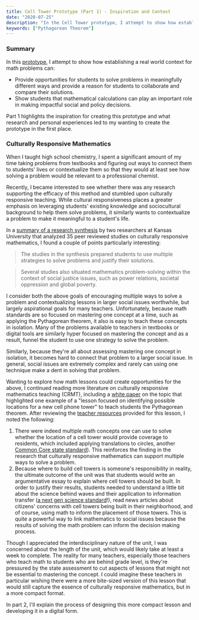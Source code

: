 ```yaml
---
title: Cell Tower Prototype (Part 1) - Inspiration and Context
date: "2020-07-25"
description: "In the Cell Tower prototype, I attempt to show how establishing a real world context for math problems can provide opportunities for students to solve problems in meaningfully different ways and provide a reason for students to collaborate and compare their solutions. This first part highlights the inspiration for creating this prototype and how my research and experiences influenced the final prototype."
keywords: ["Pythagorean Theorem"]
---
```


### Summary

In this <a href="/prototypes/celltower" target="_blank">prototype</a>, I attempt to show how establishing a real world context for math problems can:

- Provide opportunities for students to solve problems in meaningfully different ways and provide a reason for students to collaborate and compare their solutions.
- Show students that mathematical calculations can play an important role in making impactful social and policy decisions.

Part 1 highlights the inspiration for creating this prototype and what research and personal experiences led to my wanting to create the prototype in the first place.

### Culturally Responsive Mathematics

When I taught high school chemistry, I spent a significant amount of my time taking problems from textbooks and figuring out ways to connect them to students' lives or contextualize them so that they would at least see how solving a problem would be relevant to a professional chemist.

Recently, I became interested to see whether there was any research supporting the efficacy of this method and stumbled upon culturally responsive teaching. While cultural responsiveness places a greater emphasis on leveraging students' existing knowledge and sociocultural background to help them solve problems, it similarly wants to contextualize a problem to make it meaningful to a student's life.

In a <a href="https://news.ku.edu/2019/04/19/study-examines-benefits-teaching-math-culturally-responsive-ways" target="_blank">summary of a research synthesis</a> by two researchers at Kansas University that analyzed 35 peer reviewed studies on culturally responsive mathematics, I found a couple of points particularly interesting:

> The studies in the synthesis prepared students to use multiple strategies to solve problems and justify their solutions.

> Several studies also situated mathematics problem-solving within the context of social justice issues, such as power relations, societal oppression and global poverty.

I consider both the above goals of encouraging multiple ways to solve a problem and contextualizing lessons in larger social issues worthwhile, but largely aspirational goals for many teachers. Unfortunately, because math standards are so focused on mastering one concept at a time, such as applying the Pythagorean theorem, it also is easy to teach these concepts in isolation. Many of the problems available to teachers in textbooks or digital tools are similarly hyper focused on mastering the concept and as a result, funnel the student to use one strategy to solve the problem.

Similarly, because they're all about assessing mastering one concept in isolation, it becomes hard to connect that problem to a larger social issue. In general, social issues are extremely complex and rarely can using one technique make a dent in solving that problem.

Wanting to explore how math lessons could create opportunities for the above, I continued reading more literature on culturally responsive mathematics teaching (CRMT), including a <a href="https://www.curriculumassociates.com/-/media/mainsite/files/ready-classroom-mathematics/ready-classroom-mathematics-cultural-responsiveness-whitepaper-2019.pdf" target="_blank">white paper</a> on the topic that highlighted one example of a "lesson focused on identifying possible locations for a new cell phone tower" to teach students the Pythagorean theorem. After reviewing the <a href="https://www.scribd.com/document/366617413/tacib-cell-towers-unit?secret_password=QSO3ygjBeFnOFdO3seZ4#from_embed" target="_blank">teacher resources</a> provided for this lesson, I noted the following:

1. There were indeed multiple math concepts one can use to solve whether the location of a cell tower would provide coverage to residents, which included applying translations to circles, another <a href="http://www.corestandards.org/Math/Content/8/G/A/2/" target="_blank"> Common Core state standard</a>). This reinforces the finding in the research that culturally responsive mathematics can support multiple ways to solve a problem.
1. Because where to build cell towers is someone's responsibility in reality, the ultimate outcome of the unit was that students would write an argumentative essay to explain where cell towers should be built. In order to justify their results, students needed to understand a little bit about the science behind waves and their application to information transfer (<a href="https://www.nextgenscience.org/dci-arrangement/ms-ps4-waves-and-their-applications-technologies-information-transfer">a next gen science standard</a>!), read news articles about citizens' concerns with cell towers being built in their neighborhood, and of course, using math to inform the placement of those towers. This is quite a powerful way to link mathematics to social issues because the results of solving the math problem can inform the decision making process.

Though I appreciated the interdisciplinary nature of the unit, I was concerned about the length of the unit, which would likely take at least a week to complete. The reality for many teachers, especially those teachers who teach math to students who are behind grade level, is they're pressured by the state assessment to cut aspects of lessons that might not be essential to mastering the concept. I could imagine these teachers in particular wishing there were a more bite-sized version of this lesson that would still capture the essence of culturally responsive mathematics, but in a more compact format.

In part 2, I'll explain the process of designing this more compact lesson and developing it in a digital form.
